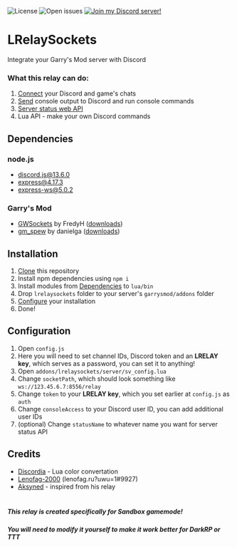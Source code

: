 ![License](https://img.shields.io/github/license/gerrustalker/LRelaySockets?style=flat-square)
![Open issues](https://img.shields.io/github/issues/gerrustalker/LRelaySockets?style=flat-square)
[![Join my Discord server!](https://img.shields.io/badge/discord-working%20example-5865F2?style=flat-square&logo=discord&logoColor=white)](https://gm.lenofag.ru/discord)
# LRelaySockets
Integrate your Garry's Mod server with Discord

### What this relay can do:
1. [Connect](images/chatrelay.png) your Discord and game's chats
2. [Send](images/console.png) console output to Discord and run console commands
3. [Server status web API](images/statusapi.png)
4. Lua API - make your own Discord commands

## Dependencies
### node.js
- discord.js@13.6.0
- express@4.17.3
- express-ws@5.0.2

### Garry's Mod
- [GWSockets](https://github.com/FredyH/GWSockets) by FredyH ([downloads](https://github.com/FredyH/GWSockets/releases))
- [gm_spew](https://github.com/danielga/gm_spew) by danielga ([downloads](https://github.com/danielga/gm_spew/releases))

## Installation
1. [Clone](/archive/refs/heads/main.zip) this repository
2. Install npm dependencies using `npm i`
3. Install modules from [Dependencies](#garrys-mod) to `lua/bin`
4. Drop `lrelaysockets` folder to your server's `garrysmod/addons` folder
5. [Configure](#configuration) your installation
6. Done!

## Configuration
1. Open `config.js`
2. Here you will need to set channel IDs, Discord token and an **LRELAY key**, which serves as a password, you can set it to anything!
3. Open `addons/lrelaysockets/server/sv_config.lua`
4. Change `socketPath`, which should look something like `ws://123.45.6.7:8556/relay`
5. Change `token` to your **LRELAY key**, which you set earlier at `config.js` as `auth`
6. Change `consoleAccess` to your Discord user ID, you can add additional user IDs
7. (optional) Change `statusName` to whatever name you want for server status API

## Credits
* [Discordia](https://github.com/SinisterRectus/Discordia/) - Lua color convertation
* [Lenofag-2000](https://lenofag.ru) (lenofag.ru?uwu=1#9927)
* [Aksyned](https://izbushechka.su) - inspired from his relay

#
##### This relay is created specifically for **Sandbox** gamemode!
##### You will need to modify it yourself to make it work better for DarkRP or TTT
